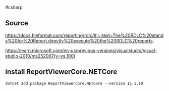 #csharp 

## Source
https://docs.fileformat.com/reporting/rdlc/#:~:text=The%20RDLC%20stands%20for%20Report,directly%20execute%20the%20RDLC%20reports.

https://learn.microsoft.com/en-us/previous-versions/visualstudio/visual-studio-2010/ms252067(v=vs.100)

## install ReportViewerCore.NETCore
```
dotnet add package ReportViewerCore.NETCore --version 15.1.19
```

